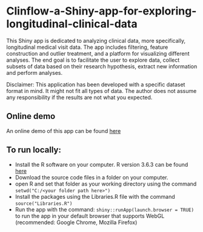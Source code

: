 # Clinflow-a-Shiny-app-for-exploring-longitudinal-clinical-data

This Shiny app is dedicated to analyzing clinical data, more specifically, longitudinal medical visit data. 
The app includes filtering, feature construction and outlier treatment, and a platform for visualizing different analyses.
The end goal is to facilitate the user to explore data, collect subsets of data based on their research hypothesis, extract new information and perform analyses. 

Disclaimer: This application has been developed with a specific dataset format in mind. It might not fit all types of data. The author does not assume any responsibility if the results are not what you expected.

## Online demo
An online demo of this app can be found [here](https://oanastoicescu11.shinyapps.io/Clinflow-a-Shiny-app-for-exploring-longitudinal-clinical-data/)

## To run locally:
- Install the R software on your computer. R version 3.6.3 can be found [here]( https://cran.r-project.org/bin/windows/base/old/3.6.3/)
- Download the source code files in a folder on your computer. 
- open R and set that folder as your working directory using the command `setwd("C:/<your folder path here>")`
- Install the packages using the Libraries.R file with the command `source("Libraries.R")`
- Run the app with the command:
  `shiny::runApp(launch.browser = TRUE)` to run the app in your default browser that supports WebGL (recommended: Google Chrome, Mozilla Firefox)
